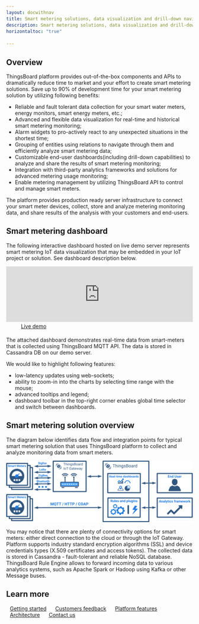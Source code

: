 ```yaml
---
layout: docwithnav
title: Smart metering solutions, data visualization and drill-down navigation 
description: Smart metering solutions, data visualization and drill-down navigation
horizontaltoc: "true"

---
```


## Overview

ThingsBoard platform provides out-of-the-box components and APIs to dramatically reduce time to market and your effort to create smart metering solutions.
Save up to 90% of development time for your smart metering solution by utilizing following benefits:

 - Reliable and fault tolerant data collection for your smart water meters, energy monitors, smart energy meters, etc.;
 - Advanced and flexible data visualization for real-time and historical smart metering monitoring;
 - Alarm widgets to pro-actively react to any unexpected situations in the shortest time;
 - Grouping of entities using relations to navigate through them and efficiently analyze smart metering data;
 - Customizable end-user dashboards(including drill-down capabilities) to analyze and share the results of smart metering monitoring;
 - Integration with third-party analytics frameworks and solutions for advanced metering usage monitoring;
 - Enable metering management by utilizing ThingsBoard API to control and manage smart meters.
 
The platform provides production ready server infrastructure to connect your smart meter devices, collect, store and analyze metering monitoring data, and share results of the analysis with your customers and end-users.

## Smart metering dashboard

The following interactive dashboard hosted on live demo server represents smart metering IoT data visualization that may be embedded in your IoT project or solution. See dashboard description below.

<iframe class="demoDashboardFrame" src="https://demo.thingsboard.io/dashboards/3a1026e0-83f6-11e7-b56d-c7f326cba909?publicId=322a2330-7c36-11e7-835d-c7f326cba909" frameborder="0" width="100%"></iframe>
<div class="center" style="margin-bottom: 20px;">
    <a target="_blank" style="padding: 0 40px;" href="https://demo.thingsboard.io/dashboards/3a1026e0-83f6-11e7-b56d-c7f326cba909?publicId=322a2330-7c36-11e7-835d-c7f326cba909" class="button">Live demo</a>
</div>

The attached dashboard demonstrates real-time data from smart-meters that is collected using ThingsBoard MQTT API. The data is stored in Cassandra DB on our demo server.

We would like to highlight following features:

 - low-latency updates using web-sockets;
 - ability to zoom-in into the charts by selecting time range with the mouse;
 - advanced tooltips and legend;
 - dashboard toolbar in the top-right corner enables global time selector and switch between dashboards.

## Smart metering solution overview
 
The diagram below identifies data flow and integration points for typical smart metering solution that uses ThingsBoard platform to collect and analyze monitoring data from smart meters.

![Smart metering solution diagram](/images/iot-use-cases/smart-energy-monitoring.svg)

You may notice that there are plenty of connectivity options for smart meters: either direct connection to the cloud or through the IoT Gateway.
Platform supports industry standard encryption algorithms (SSL) and device credentials types (X.509 certificates and access tokens).
The collected data is stored in Cassandra - fault-tolerant and reliable NoSQL database.
ThingsBoard Rule Engine allows to forward incoming data to various analytics systems, such as Apache Spark or Hadoop using Kafka or other Message buses.

## Learn more

<a style="margin: 10px;" href="/docs/getting-started-guides/helloworld/" class="button">Getting started</a>
<a style="margin: 10px;" href="/docs/feedback/" class="button">Customers feedback</a>
<a style="margin: 10px;" href="/docs/#platform-features" class="button">Platform features</a>
<a style="margin: 10px;" href="/docs/reference/architecture/" class="button">Architecture</a>
<a style="margin: 10px;" href="/docs/contact-us/" class="button">Contact us</a>
